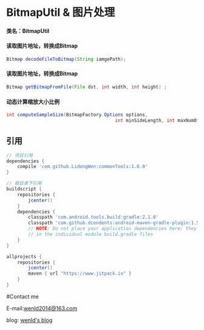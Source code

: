 # BitmapUtil &  图片处理

#### 类名：BitmapUtil

#### 读取图片地址，转换成Bitmap
```java
Bitmap decodeFileToBitmap(String iamgePath);
```
####  读取图片地址，转换成Bitmap
```java
Bitmap getBitmapFromFile(File dst, int width, int height) ;
```
#### 动态计算缩放大小比例
```java
int computeSampleSize(BitmapFactory.Options options,
                                        int minSideLength, int maxNumOfPixels);
```

## 引用
```groovy
// 项目引用
dependencies {
    compile 'com.github.LidongWen:commonTools:1.0.0'
}

// 根目录下引用
buildscript {
    repositories {
        jcenter()
    }
    dependencies {
        classpath 'com.android.tools.build:gradle:2.1.0'
        classpath 'com.github.dcendents:android-maven-gradle-plugin:1.5'
        // NOTE: Do not place your application dependencies here; they belong
        // in the individual module build.gradle files
    }
}

allprojects {
    repositories {
        jcenter()
        maven { url "https://www.jitpack.io" }
    }
}
```

#Contact me

E-mail:wenld2014@163.com

blog: [wenld's blog](http://blog.csdn.net/sinat_15877283)
